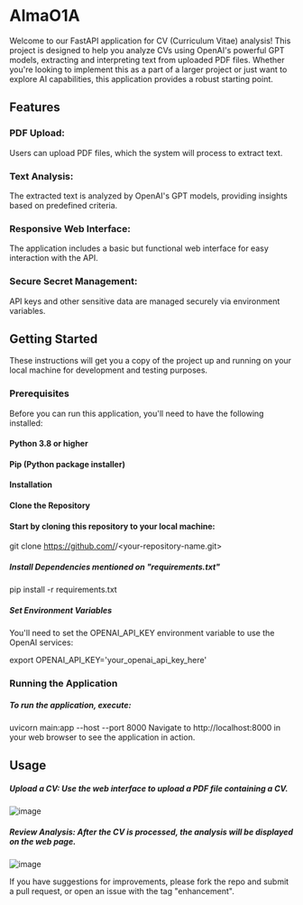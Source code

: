 # AlmaO1A
Welcome to our FastAPI application for CV (Curriculum Vitae) analysis! This project is designed to help you analyze CVs using OpenAI's powerful GPT models, extracting and interpreting text from uploaded PDF files. Whether you're looking to implement this as a part of a larger project or just want to explore AI capabilities, this application provides a robust starting point.

## Features
### PDF Upload: 
Users can upload PDF files, which the system will process to extract text.

### Text Analysis: 
The extracted text is analyzed by OpenAI's GPT models, providing insights based on predefined criteria.

### Responsive Web Interface: 
The application includes a basic but functional web interface for easy interaction with the API.

### Secure Secret Management: 
API keys and other sensitive data are managed securely via environment variables.


## Getting Started
These instructions will get you a copy of the project up and running on your local machine for development and testing purposes.

### Prerequisites
Before you can run this application, you'll need to have the following installed:
#### Python 3.8 or higher
#### Pip (Python package installer)
#### Installation
#### Clone the Repository


#### Start by cloning this repository to your local machine:
git clone https://github.com/<yourusername>/<your-repository-name.git>

##### Install Dependencies mentioned on "requirements.txt"
pip install -r requirements.txt

##### Set Environment Variables
You'll need to set the OPENAI_API_KEY environment variable to use the OpenAI services:


export OPENAI_API_KEY='your_openai_api_key_here'


### Running the Application
##### To run the application, execute:
uvicorn main:app --host <IPV4 Address> --port 8000
Navigate to http://localhost:8000 in your web browser to see the application in action.

## Usage
##### Upload a CV: Use the web interface to upload a PDF file containing a CV.
![image](https://github.com/Nik-Reddy/AlmaO1A/assets/41942071/c8e4afcc-10e6-4e79-af19-071186b8e6c6)


##### Review Analysis: After the CV is processed, the analysis will be displayed on the web page.
![image](https://github.com/Nik-Reddy/AlmaO1A/assets/41942071/e8c5b93d-7056-439b-84ae-23fb388bad51)


If you have suggestions for improvements, please fork the repo and submit a pull request, or open an issue with the tag "enhancement".
